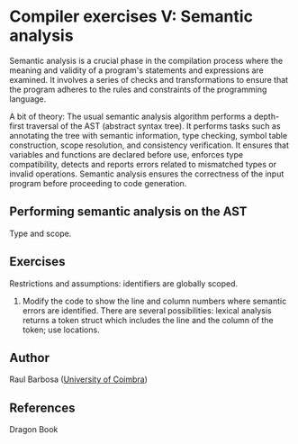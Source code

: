 # Compiler exercises V: Semantic analysis

Semantic analysis is a crucial phase in the compilation process where the meaning and validity of a program's statements and expressions are examined. It involves a series of checks and transformations to ensure that the program adheres to the rules and constraints of the programming language.

A bit of theory: The usual semantic analysis algorithm performs a depth-first traversal of the AST (abstract syntax tree). It performs tasks such as annotating the tree with semantic information, type checking, symbol table construction, scope resolution, and consistency verification. It ensures that variables and functions are declared before use, enforces type compatibility, detects and reports errors related to mismatched types or invalid operations. Semantic analysis ensures the correctness of the input program before proceeding to code generation.

## Performing semantic analysis on the AST

Type and scope.

## Exercises

Restrictions and assumptions: identifiers are globally scoped.

1. Modify the code to show the line and column numbers where semantic errors are identified. There are several possibilities: lexical analysis returns a token struct which includes the line and the column of the token; use locations.

## Author

Raul Barbosa ([University of Coimbra](https://apps.uc.pt/mypage/faculty/uc26844))

## References

Dragon Book